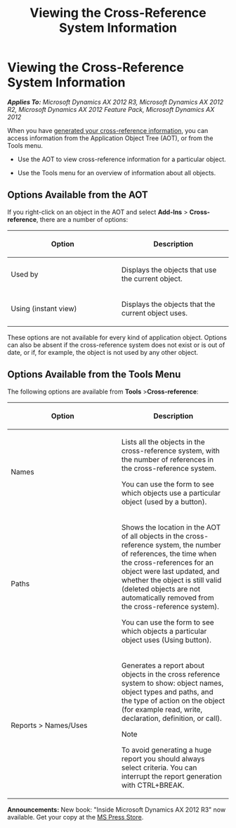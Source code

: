 ﻿---
title: Viewing the Cross-Reference System Information
TOCTitle: Viewing the Cross-Reference System Information
ms:assetid: a2851e6b-56ab-4461-b639-e4395ecb312a
ms:mtpsurl: https://msdn.microsoft.com/en-us/library/Aa849569(v=AX.60)
ms:contentKeyID: 35248344
ms.date: 05/18/2015
mtps_version: v=AX.60
---

# Viewing the Cross-Reference System Information 


_**Applies To:** Microsoft Dynamics AX 2012 R3, Microsoft Dynamics AX 2012 R2, Microsoft Dynamics AX 2012 Feature Pack, Microsoft Dynamics AX 2012_

When you have [generated your cross-reference information](how-to-create-the-cross-reference-system.md), you can access information from the Application Object Tree (AOT), or from the Tools menu.

  - Use the AOT to view cross-reference information for a particular object.

  - Use the Tools menu for an overview of information about all objects.

## Options Available from the AOT

If you right-click on an object in the AOT and select **Add-Ins** \> **Cross-reference**, there are a number of options:

<table>
<colgroup>
<col style="width: 50%" />
<col style="width: 50%" />
</colgroup>
<thead>
<tr class="header">
<th><p>Option</p></th>
<th><p>Description</p></th>
</tr>
</thead>
<tbody>
<tr class="odd">
<td><p>Used by</p></td>
<td><p>Displays the objects that use the current object.</p></td>
</tr>
<tr class="even">
<td><p>Using (instant view)</p></td>
<td><p>Displays the objects that the current object uses.</p></td>
</tr>
</tbody>
</table>


These options are not available for every kind of application object. Options can also be absent if the cross-reference system does not exist or is out of date, or if, for example, the object is not used by any other object.

## Options Available from the Tools Menu

The following options are available from **Tools** \>**Cross-reference**:

<table>
<colgroup>
<col style="width: 50%" />
<col style="width: 50%" />
</colgroup>
<thead>
<tr class="header">
<th><p>Option</p></th>
<th><p>Description</p></th>
</tr>
</thead>
<tbody>
<tr class="odd">
<td><p>Names</p></td>
<td><p>Lists all the objects in the cross-reference system, with the number of references in the cross-reference system.</p>
<p>You can use the form to see which objects use a particular object (used by a button).</p></td>
</tr>
<tr class="even">
<td><p>Paths</p></td>
<td><p>Shows the location in the AOT of all objects in the cross-reference system, the number of references, the time when the cross-references for an object were last updated, and whether the object is still valid (deleted objects are not automatically removed from the cross-reference system).</p>
<p>You can use the form to see which objects a particular object uses (Using button).</p></td>
</tr>
<tr class="odd">
<td><p>Reports &gt; Names/Uses</p></td>
<td><p>Generates a report about objects in the cross reference system to show: object names, object types and paths, and the type of action on the object (for example read, write, declaration, definition, or call).</p>

> [!note]  
> <P>To avoid generating a huge report you should always select criteria. You can interrupt the report generation with CTRL+BREAK.</P>

</td>
</tr>
</tbody>
</table>

  
**Announcements:** New book: "Inside Microsoft Dynamics AX 2012 R3" now available. Get your copy at the [MS Press Store](https://www.microsoftpressstore.com/store/inside-microsoft-dynamics-ax-2012-r3-9780735685109).

